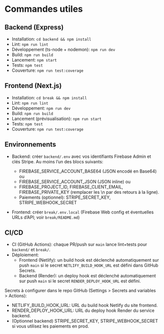 # Commandes utiles

## Backend (Express)

- Installation: `cd backend && npm install`
- Lint: `npm run lint`
- Développement (ts-node + nodemon): `npm run dev`
- Build: `npm run build`
- Lancement: `npm start`
- Tests: `npm test`
- Couverture: `npm run test:coverage`

## Frontend (Next.js)

- Installation: `cd break && npm install`
- Lint: `npm run lint`
- Développement: `npm run dev`
- Build: `npm run build`
- Lancement (prévisualisation): `npm run start`
- Tests: `npm test`
- Couverture: `npm run test:coverage`

## Environnements

- Backend: créer `backend/.env` avec vos identifiants Firebase Admin et clés Stripe. Au moins l’un des blocs suivants:
	- FIREBASE_SERVICE_ACCOUNT_BASE64 (JSON encodé en Base64) ou
	- FIREBASE_SERVICE_ACCOUNT_JSON (JSON inline) ou
	- FIREBASE_PROJECT_ID, FIREBASE_CLIENT_EMAIL, FIREBASE_PRIVATE_KEY (remplacer les \n par des retours à la ligne).
	- Paiements (optionnel): STRIPE_SECRET_KEY, STRIPE_WEBHOOK_SECRET

- Frontend: créer `break/.env.local` (Firebase Web config et éventuelles URLs d’API; voir `break/README.md`)

## CI/CD

- CI (GitHub Actions): chaque PR/push sur `main` lance lint+tests pour `backend/` et `break/`.
- Déploiement:
	- Frontend (Netlify): un build hook est déclenché automatiquement sur push `main` si le secret `NETLIFY_BUILD_HOOK_URL` est défini dans GitHub Secrets.
	- Backend (Render): un deploy hook est déclenché automatiquement sur push `main` si le secret `RENDER_DEPLOY_HOOK_URL` est défini.

Secrets à configurer dans le repo GitHub (Settings > Secrets and variables > Actions):

- NETLIFY_BUILD_HOOK_URL: URL du build hook Netlify du site frontend.
- RENDER_DEPLOY_HOOK_URL: URL du deploy hook Render du service backend.
- (Optionnel backend) STRIPE_SECRET_KEY, STRIPE_WEBHOOK_SECRET si vous utilisez les paiements en prod.
